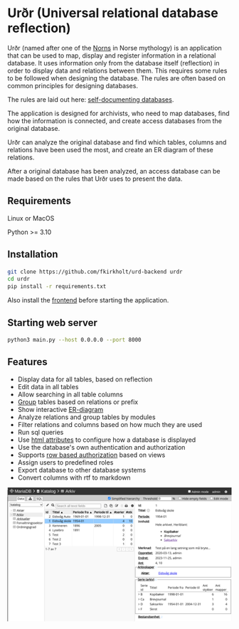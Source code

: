 # Urðr (Universal relational database reflection)

Urðr (named after one of the [Norns](https://en.wikipedia.org/wiki/Norns)
in Norse mythology) is an application that can be used to map, display and
register information in a relational database.  It uses information only from
the database itself (reflection) in order to display data and relations between
them. This requires some rules to be followed when designing the database. The
rules are often based on common principles for designing databases.

The rules are laid out here:
[self-documenting databases](./docs/self-documenting-databases.md).

The application is designed for archivists, who need to map databases, find how
the information is connected, and create access databases from the original
database.

Urðr can analyze the original database and find which tables, columns and
relations have been used the most, and create an ER diagram of these
relations.

After a original database has been analyzed, an access database can be made
based on the rules that Urðr uses to present the data.

##  Requirements

Linux or MacOS

Python >= 3.10

## Installation

~~~ sh
git clone https://github.com/fkirkholt/urd-backend urdr
cd urdr
pip install -r requirements.txt
~~~

Also install the [frontend](https://github.com/fkirkholt/urd-frontend)
before starting the application.

## Starting web server

~~~ sh
python3 main.py --host 0.0.0.0 --port 8000
~~~

## Features

- Display data for all tables, based on reflection
- Edit data in all tables
- Allow searching in all table columns
- [Group][group] tables based on relations or prefix
- Show interactive [ER-diagram](docs/er-diagram.md)
- Analyze relations and group tables by modules
- Filter relations and columns based on how much they are used
- Run sql queries
- Use [html attributes][html-attributes]
  to configure how a database is displayed
- Use the database's own authentication and authorization
- Supports [row based authorization][row-based-access] based on views
- Assign users to predefined roles
- Export database to other database systems
- Convert columns with rtf to markdown

![The data panel](/docs/assets/images/data-panel.png)

[group]: docs/self-documenting-databases.md#grouping
[html-attributes]: docs/self-documenting-databases.md#html-attributes
[row-based-access]: docs/self-documenting-databases.md#using-view-for-access-control
